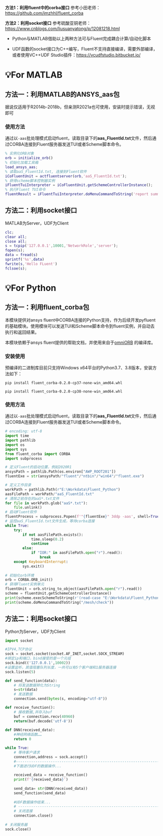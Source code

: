 **方法1：利用fluent中的corba接口**
参考小田老师：https://github.com/imzhhl/fluent_corba

**方法2：利用socket接口**
参考硫酸亚铜老师：https://www.cnblogs.com/liusuanyatong/p/12081218.html

* Python与MATLAB借助以上两种方法可与Fluent完成耦合计算/自动化脚本

* UDF函数的socket接口为C++编写，Fluent不支持直接编译，需要外部编译，或者使用VC++UDF Studio插件：https://vcudfstudio.bitbucket.io/

# 💡For MATLAB
## 方法一：利用MATLAB的ANSYS_aas包
据说仅适用于R2014b-2018b，但亲测R2021a也可使用，安装时提示错误，无视即可
### 使用方法
通过以``-aas``批处理模式启动fluent，读取目录下的**aas_FluentId.txt**文件，然后通过CORBA连接到Fluent服务器发送TUI或者Scheme脚本命令。
```matlab
% 实例化ORB对象
orb = initialize_orb()
% 初始化加载工具箱
load_ansys_aas;
% 读取aaS_FluentId.txt, 连接到Fluent软件
iCoFluentUnit = actfluentserver(orb,'aaS_FluentId.txt');
% 获得scheme脚本控制器实例
iFluentTuiInterpreter = iCoFluentUnit.getSchemeControllerInstance(); 
% 执行Fluent TUI命令
fluentResult = iFluentTuiInterpreter.doMenuCommandToString('report summary') 
```

## 方法二：利用socket接口
MATLAB为Server，UDF为Client
```matlab
clc;
clear all;
close all;
s = tcpip('127.0.0.1',10001,'NetworkRole','server');
fopen(s);
data = fread(s)
sprintf('%s',data)
fwrite(s,'Hello FLuent')
fclsoe(s);
```
# 💡For Python
## 方法一：利用fluent_corba包

本模块提供对ansys fluent中CORBA连接的Python支持，作为后续开发pyfluent的基础模块。使用模块可以发送TUI和Scheme脚本命令到fluent实例，并自动去执行和返回结果。

本模块依赖于ansys fluent提供的帮助文档，并使用来自于[omniORB](https://sourceforge.net/projects/omniorb/) 的编译库。

### 安装使用

预编译的二进制库目前只支持Windows x64平台的Python3.7、3.8版本，安装方法如下：
	
`pip install fluent_corba-0.2.0-cp37-none-win_amd64.whl`

`pip install fluent_corba-0.2.0-cp38-none-win_amd64.whl`

### 使用方法
通过以``-aas``批处理模式启动fluent，读取目录下的**aas_FluentId.txt**文件，然后通过CORBA连接到Fluent服务器发送TUI或者Scheme脚本命令。

```python
# encoding: utf-8
import time
import pathlib
import os
import sys
from fluent_corba import CORBA
import subprocess

# 定义Fluent的启动位置，例如2020R1
ansysPath = pathlib.Path(os.environ["AWP_ROOT201"])
fluentExe = str(ansysPath/"fluent"/"ntbin"/"win64"/"fluent.exe")

# 定义工作目录
workPath = pathlib.Path(r"E:\Workdata\Fluent_Python")
aasFilePath = workPath/"aaS_FluentId.txt"
# 清除之前存在的aaS*.txt文件
for file in workPath.glob("aaS*.txt"):
    file.unlink()
# 启动Fluent软件
fluentProcess = subprocess.Popen(f'"{fluentExe}" 3ddp -aas', shell=True, cwd=str(workPath))
# 监控aaS_FluentId.txt文件生成，等待corba连接
while True:
    try:
        if not aasFilePath.exists():
            time.sleep(0.2)
            continue
        else:
            if "IOR:" in aasFilePath.open("r").read():
                break
    except KeyboardInterrupt:
        sys.exit()
        
# 初始化orb环境
orb = CORBA.ORB_init()
# 获得Fluent实例单元
fluentUnit = orb.string_to_object(aasFilePath.open("r").read())
scheme = fluentUnit.getSchemeControllerInstance()
print(scheme.execSchemeToString(r'(read-case "E:\Workdata\Fluent_Python\base-design.msh")'))
print(scheme.doMenuCommandToString("/mesh/check"))
```

## 方法二：利用socket接口
Python为Server，UDF为Client
```python
import socket

#IPV4,TCP协议
sock = socket.socket(socket.AF_INET,socket.SOCK_STREAM)
#绑定ip和端口，bind接受的是一个元组
sock.bind(('127.0.0.1',10002))
#设置监听，其值阻塞队列长度，一共可以有5个客户端和1服务器连接
sock.listen(5)

def send_function(data):
    # 将发送数据转化为String
    s=str(data)
    # 发送数据
    connection.send(bytes(s, encoding="utf-8"))

def receive_function():
    # 接收数据,并存入buf
    buf = connection.recv(40960)
    return(buf.decode('utf-8'))
    
def DNN(received_data):
    #神经网络函数……
    return 0

while True:
    # 等待客户请求
    connection,address = sock.accept()
    #-----------------------------------------------------------------------------------------------------------------------
    #下面进行UDF的数据操作...
    
    received_data = receive_function() 
    print(f'{received_data}')
    
    send_data= str(DNN(received_data))
    send_function(send_data)
     
    #UDF数据操作结束...
    # -----------------------------------------------------------------------------------------------------------------------
    # 关闭连接
    connection.close()
    
# 关闭服务器
sock.close()
```

